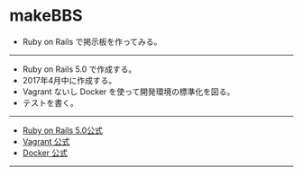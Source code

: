 makeBBS
=======

- Ruby on Rails で掲示板を作ってみる。

---

- Ruby on Rails 5.0 で作成する。
- 2017年4月中に作成する。
- Vagrant ないし Docker を使って開発環境の標準化を図る。
- テストを書く。

---

- [Ruby on Rails 5.0公式](http://railsguides.jp/5_0_release_notes.html)
- [Vagrant 公式](https://www.vagrantup.com/)
- [Docker 公式](https://www.docker.com/)

---
